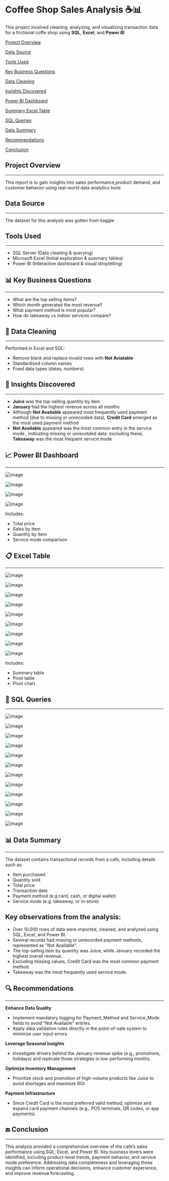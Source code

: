 # Coffee Shop Sales Analysis ☕📊
This project involved cleaning, analyzing, and visualizing transaction data for a frictional coffe shop using **SQL**, **Excel**, and **Power BI**

[Project Overview](#project-overview)

[Data Source](#data-source)

[Tools Used](#tools-used)

[Key Business Questions](#key-business-questions)

[Data Cleaning](#data-cleaning)

[Insights Discovered](#insights-discovered)

[Power BI Dashboard](#power-bi-dashboard)

[Summary Excel Table](#summary-excel-table)

[SQL Queries](#sql-queries)

[Data Summary](#data-summary)

[Recommendations](#recommendations)

[Conclusion](#conclusion)

## Project Overview
---
This report is to gain insights into sales performance,product demand, and customer behavior using real-world data analytics tools

## Data Source
---
The dataset for this analysis was gotten from kaggle

## Tools Used
---
- SQL Server (Data cleaning & querying)
- Microsoft Excel (Initial exploration & summary tables)
- Power BI (Interactive dashboard & visual stroytelling)

## 📊 Key Business Questions
---
- What are the top selling items?
- Which month generated the most revenue?
- What payment method is most popular?
- How do takeaway vs indoor services compare?

## 🧹 Data Cleaning
  ---
  Performed in Excel and SQL:
  - Remove blank and replace invalid rows with **Not Avialable**
  - Standardized column names
  - Fixed data types (dates, numbers)
 
 ## 🧠 Insights Discovered
  ---
  - **Juice** was the top-selling quantity by item
  - **January** had the highest revenue across all months
  - Although **Not Available** appeared most frequently used payment method (due to missing or unrecorded data), **Credit Card** emerged as the most used payment method
  - **Not Available** appeared was the most common entry in the service mode , indicating missing or unrecotded data. excluding these, **Takeaway** was the most frequent service mode
 
## 📈 Power BI Dashboard
---
![image](https://github.com/user-attachments/assets/cc08e8f7-3d26-416f-919e-cba43e27752a)

![image](https://github.com/user-attachments/assets/992f8546-3f17-43b0-9812-b3b71e87d6f1)

![image](https://github.com/user-attachments/assets/5ff1cbf7-4838-4a93-aca9-2b047ebdd9e1)

![image](https://github.com/user-attachments/assets/ea7c6f9d-c494-46d9-a011-7bc291540d23)

Includes:
- Total price
- Sales by item
- Quantity by item
- Service mode comparison

## 📋 Excel Table
---
![image](https://github.com/user-attachments/assets/485783cf-ddf2-40b8-9713-dd163b42a606)

![image](https://github.com/user-attachments/assets/c2a0e037-3470-4fd1-80b7-5ec119f9f555)

![image](https://github.com/user-attachments/assets/8197d76a-c518-415b-af6a-fbe3775da84f)

![image](https://github.com/user-attachments/assets/85d68076-44f9-4249-8cda-8bb29cd077f8)

![image](https://github.com/user-attachments/assets/580e6ad7-b763-4975-b7af-8cfcfa6a2ced)

![image](https://github.com/user-attachments/assets/bb89a186-3f7e-409b-91ba-87550048ef8e)

![image](https://github.com/user-attachments/assets/3ef32f19-7941-4003-94ee-602b3bdd5592)

![image](https://github.com/user-attachments/assets/84e22914-124c-4609-a43e-213a382a9cf8)

![image](https://github.com/user-attachments/assets/d5d47d55-ba5b-484f-a9d7-669f65e5b838)

Includes:
- Summary table
- Pivot table
- Pivot chart

## 💾 SQL Queries
---
![image](https://github.com/user-attachments/assets/acefde1c-81cc-4b5d-a46b-20f280499afd)

![image](https://github.com/user-attachments/assets/1dc71dd7-0181-4968-907e-71ffca6bee7b)

![image](https://github.com/user-attachments/assets/2fe4c796-2987-4ac7-adcd-cbd23cbf8628)

![image](https://github.com/user-attachments/assets/583698c7-74bb-4567-8a77-a9ed1921a218)

![image](https://github.com/user-attachments/assets/4af50c0f-38f3-4f6b-b728-abe7c99dfb0d)

![image](https://github.com/user-attachments/assets/94cad222-b023-48d2-a7ae-022369c32abf)

![image](https://github.com/user-attachments/assets/4e19d5a4-9b40-4d4d-8221-982357a75ce2)

![image](https://github.com/user-attachments/assets/e6f790a8-9cf4-41e6-bc96-6112cfed573d)

![image](https://github.com/user-attachments/assets/732fe3d4-8d7b-4fb7-8bdd-202d68f81146)

![image](https://github.com/user-attachments/assets/c4b2dc7d-6942-496e-a31c-c8b677b8cda0)

![image](https://github.com/user-attachments/assets/7c29c863-a3ba-40c6-887d-9801d91ac771)

![image](https://github.com/user-attachments/assets/2f8e5322-3dfd-4c93-9ed1-8b3f80e96bac)

## 📊 Data Summary
---
The dataset contains transactional records from a cafe, including details such as:
- Item purchased
- Quantity sold
- Total price
- Transaction date
- Payment method (e.g card, cash, or digital wallet)
- Service mode (e.g. takeaway, or in-store)

## Key observations from the analysis:
- Over 10,000 rows of data were imported, cleaned, and analyzed using SQL, Excel, and Power BI.
- Several records had missing or unrecorded payment methods, represented as "Not Available".
- The top-selling item by quantity was Juice, while January recorded the highest overall revenue.
- Excluding missing values, Credit Card was the most common payment method.
- Takeaway was the most frequently used service mode.

## 🔍 Recommendations
---
**Enhance Data Quality**
- Implement mandatory logging for Payment_Method and Service_Mode fields to avoid "Not Available" entries.
- Apply data validation rules directly in the point-of-sale system to minimize user input errors.
  
**Leverage Seasonal Insights**
- Investigate drivers behind the January revenue spike (e.g., promotions, holidays) and replicate those strategies in low-performing months.

**Optimize Inventory Management**
- Prioritize stock and promotion of high-volume products like Juice to avoid shortages and maximize ROI.

**Payment Infrastructure**
- Since Credit Card is the most preferred valid method, optimize and expand card payment channels (e.g., POS terminals, QR codes, or app payments).

## 🔚 Conclusion
---
This analysis provided a comprehensive overview of the cafe’s sales performance using SQL, Excel, and Power BI. Key business levers were identified, including product-level trends, payment behavior, and service mode preference. Addressing data completeness and leveraging these insights can inform operational decisions, enhance customer experience, and improve revenue forecasting.




